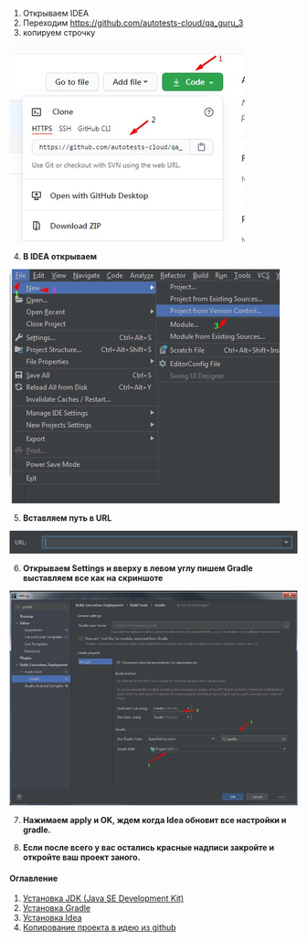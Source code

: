 1. Открываем IDEA
2. Переходим https://github.com/autotests-cloud/qa_guru_3
3. копируем строчку 

![alt-текст][1]

[1]: https://github.com/Amidosha/qa_infrastructure-installation-for-test/blob/main/src/1.jpg ""

4. **В IDEA открываем**

![alt-текст][2]

[2]: https://github.com/Amidosha/qa_infrastructure-installation-for-test/blob/main/src/2.jpg ""

5. **Вставляем путь в URL**

![alt-текст][3]

[3]: https://github.com/Amidosha/qa_infrastructure-installation-for-test/blob/main/src/3.jpg ""


6. **Открываем Settings и вверху в левом углу пишем Gradle выставляем все как на скриншоте**

![alt-текст][4]

[4]: https://github.com/Amidosha/qa_infrastructure-installation-for-test/blob/main/src/4.jpg ""

7. **Нажимаем apply и OK, ждем когда Idea обновит все настройки и gradle.**

8. **Если после всего у вас остались красные надписи закройте и откройте ваш проект заного.**

#### Оглавление
1. [Установка JDK (Java SE Development Kit)](/src/Install_JDK.md)
2. [Установка Gradle](/src/Install_Gradle.md)
3. [Установка Idea](/src/Install%20Idea.md)
4. [Копирование проекта в идею из github](/src/github.md)
